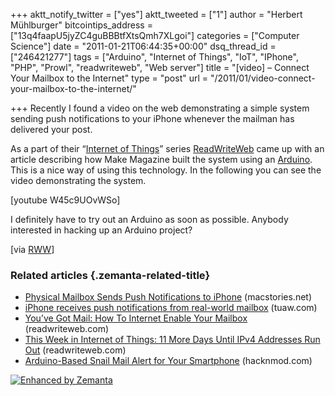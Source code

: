+++
aktt_notify_twitter = ["yes"]
aktt_tweeted = ["1"]
author = "Herbert Mühlburger"
bitcointips_address = ["13q4faapU5jyZC4guBBBtfXtsQmh7XLgoi"]
categories = ["Computer Science"]
date = "2011-01-21T06:44:35+00:00"
dsq_thread_id = ["246421277"]
tags = ["Arduino", "Internet of Things", "IoT", "IPhone", "PHP", "Prowl", "readwriteweb", "Web server"]
title = "[video] – Connect Your Mailbox to the Internet"
type = "post"
url = "/2011/01/video-connect-your-mailbox-to-the-internet/"

+++
Recently I found a video on the web demonstrating a simple system sending push notifications to your iPhone whenever the mailman has delivered your post.

As a part of their &#8220;<a title="Internet of Things" href="http://www.readwriteweb.com/archives/internet-of-things/" target="_blank">Internet of Things</a>&#8221; series <a title="ReadWriteWeb" href="http://www.readwriteweb.com" target="_blank">ReadWriteWeb</a> came up with an article describing how Make Magazine built the system using an <a title="Arduino" href="http://www.arduino.cc/en/" target="_blank">Arduino</a>. This is a nice way of using this technology. In the following you can see the video demonstrating the system.

[youtube W45c9UOvWSo]

I definitely have to try out an Arduino as soon as possible. Anybody interested in hacking up an Arduino project?

[via <a title="You've Got Mail: How To Internet Enable Your Mailbox" href="http://www.readwriteweb.com/archives/youve_got_mail_how_to_internet_enable_your_mailbox.php" target="_blank">RWW</a>]

### Related articles {.zemanta-related-title}

<ul class="zemanta-article-ul">
  <li class="zemanta-article-ul-li">
    <a href="http://www.macstories.net/iphone/physical-mailbox-sends-push-notifications-to-iphone/">Physical Mailbox Sends Push Notifications to iPhone</a> (macstories.net)
  </li>
  <li class="zemanta-article-ul-li">
    <a href="http://www.tuaw.com/2011/01/20/iphone-receives-push-notifications-from-real-world-mailbox/?icid=zemanta">iPhone receives push notifications from real-world mailbox</a> (tuaw.com)
  </li>
  <li class="zemanta-article-ul-li">
    <a href="http://www.readwriteweb.com/archives/youve_got_mail_how_to_internet_enable_your_mailbox.php">You&#8217;ve Got Mail: How To Internet Enable Your Mailbox</a> (readwriteweb.com)
  </li>
  <li class="zemanta-article-ul-li">
    <a href="http://www.readwriteweb.com/archives/this_week_in_internet_of_things_11_more_days_ipv4.php">This Week in Internet of Things: 11 More Days Until IPv4 Addresses Run Out</a> (readwriteweb.com)
  </li>
  <li class="zemanta-article-ul-li">
    <a href="http://hacknmod.com/hack/arduino-based-snail-mail-alert-for-your-smartphone/">Arduino-Based Snail Mail Alert for Your Smartphone</a> (hacknmod.com)
  </li>
</ul>

<div class="zemanta-pixie">
  <a class="zemanta-pixie-a" title="Enhanced by Zemanta" href="http://www.zemanta.com/"><img class="zemanta-pixie-img" src="http://img.zemanta.com/zemified_e.png?x-id=1ef0994d-624d-4ae9-b4f9-6edcfe6a39b4" alt="Enhanced by Zemanta" /></a><span class="zem-script more-related pretty-attribution"></span>
</div>